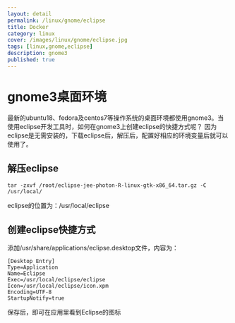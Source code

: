 ```yaml
---
layout: detail
permalink: /linux/gnome/eclipse
title: Docker
category: linux
cover: /images/linux/gnome/eclipse.jpg
tags: [linux,gnome,eclipse]
description: gnome3
published: true
---
```


# gnome3桌面环境

最新的ubuntu18、fedora及centos7等操作系统的桌面环境都使用gnome3。当使用eclipse开发工具时，如何在gnome3上创建eclipse的快捷方式呢？
因为eclipse是无需安装的，下载eclipse后，解压后，配置好相应的环境变量后就可以使用了。

## 解压eclipse

```
tar -zxvf /root/eclipse-jee-photon-R-linux-gtk-x86_64.tar.gz -C /usr/local/
```

eclipse的位置为：/usr/local/eclipse

## 创建eclipse快捷方式

添加/usr/share/applications/eclipse.desktop文件，内容为：

```
[Desktop Entry]
Type=Application
Name=Eclipse
Exec=/usr/local/eclipse/eclipse
Icon=/usr/local/eclipse/icon.xpm
Encoding=UTF-8
StartupNotify=true
```

保存后，即可在应用里看到Eclipse的图标
